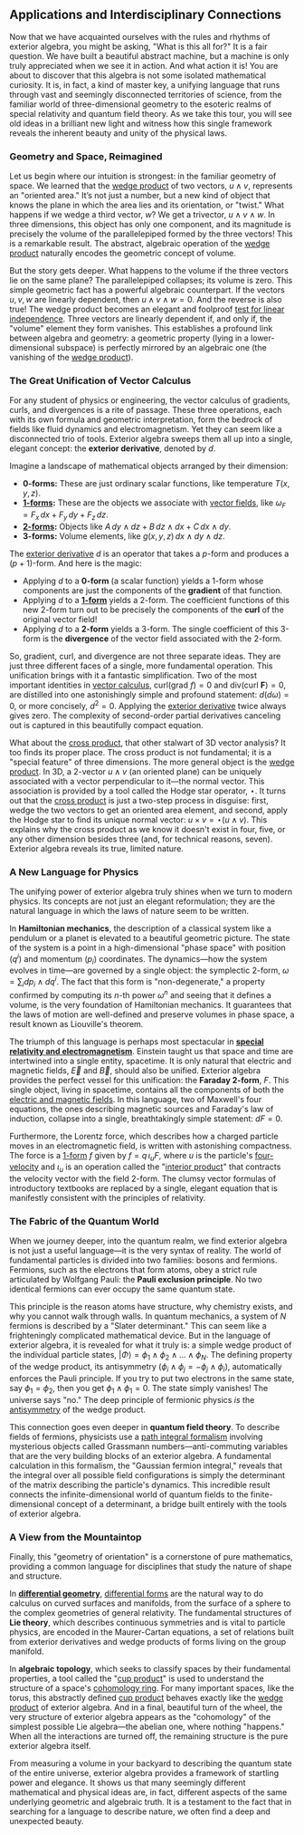 ## Applications and Interdisciplinary Connections

Now that we have acquainted ourselves with the rules and rhythms of exterior algebra, you might be asking, "What is this all for?" It is a fair question. We have built a beautiful abstract machine, but a machine is only truly appreciated when we see it in action. And what action it is! You are about to discover that this algebra is not some isolated mathematical curiosity. It is, in fact, a kind of master key, a unifying language that runs through vast and seemingly disconnected territories of science, from the familiar world of three-dimensional geometry to the esoteric realms of special relativity and quantum field theory. As we take this tour, you will see old ideas in a brilliant new light and witness how this single framework reveals the inherent beauty and unity of the physical laws.

### Geometry and Space, Reimagined

Let us begin where our intuition is strongest: in the familiar geometry of space. We learned that the [wedge product](@article_id:146535) of two vectors, $u \wedge v$, represents an "oriented area." It’s not just a number, but a new kind of object that knows the plane in which the area lies and its orientation, or "twist." What happens if we wedge a third vector, $w$? We get a trivector, $u \wedge v \wedge w$. In three dimensions, this object has only one component, and its magnitude is precisely the volume of the parallelepiped formed by the three vectors! This is a remarkable result. The abstract, algebraic operation of the [wedge product](@article_id:146535) naturally encodes the geometric concept of volume.

But the story gets deeper. What happens to the volume if the three vectors lie on the same plane? The parallelepiped collapses; its volume is zero. This simple geometric fact has a powerful algebraic counterpart. If the vectors $u, v, w$ are linearly dependent, then $u \wedge v \wedge w = 0$. And the reverse is also true! The wedge product becomes an elegant and foolproof [test for linear independence](@article_id:177763). Three vectors are linearly dependent if, and only if, the "volume" element they form vanishes. This establishes a profound link between algebra and geometry: a geometric property (lying in a lower-dimensional subspace) is perfectly mirrored by an algebraic one (the vanishing of the [wedge product](@article_id:146535)).

### The Great Unification of Vector Calculus

For any student of physics or engineering, the vector calculus of gradients, curls, and divergences is a rite of passage. These three operations, each with its own formula and geometric interpretation, form the bedrock of fields like fluid dynamics and electromagnetism. Yet they can seem like a disconnected trio of tools. Exterior algebra sweeps them all up into a single, elegant concept: the **exterior derivative**, denoted by $d$.

Imagine a landscape of mathematical objects arranged by their dimension:
-   **0-forms:** These are just ordinary scalar functions, like temperature $T(x,y,z)$.
-   **[1-forms](@article_id:157490):** These are the objects we associate with [vector fields](@article_id:160890), like $\omega_F = F_x \, dx + F_y \, dy + F_z \, dz$.
-   **[2-forms](@article_id:187514):** Objects like $A \, dy \wedge dz + B \, dz \wedge dx + C \, dx \wedge dy$.
-   **3-forms:** Volume elements, like $g(x,y,z) \, dx \wedge dy \wedge dz$.

The [exterior derivative](@article_id:161406) $d$ is an operator that takes a $p$-form and produces a $(p+1)$-form. And here is the magic:
-   Applying $d$ to a **0-form** (a scalar function) yields a 1-form whose components are just the components of the **gradient** of that function.
-   Applying $d$ to a **[1-form](@article_id:275357)** yields a 2-form. The coefficient functions of this new 2-form turn out to be precisely the components of the **curl** of the original vector field!
-   Applying $d$ to a **2-form** yields a 3-form. The single coefficient of this 3-form is the **divergence** of the vector field associated with the 2-form.

So, gradient, curl, and divergence are not three separate ideas. They are just three different faces of a single, more fundamental operation. This unification brings with it a fantastic simplification. Two of the most important identities in [vector calculus](@article_id:146394), $\text{curl}(\text{grad } f) = 0$ and $\text{div}(\text{curl } \mathbf{F}) = 0$, are distilled into one astonishingly simple and profound statement: $d(d\omega) = 0$, or more concisely, $d^2 = 0$. Applying the [exterior derivative](@article_id:161406) twice always gives zero. The complexity of second-order partial derivatives canceling out is captured in this beautifully compact equation.

What about the [cross product](@article_id:156255), that other stalwart of 3D vector analysis? It too finds its proper place. The cross product is not fundamental; it is a "special feature" of three dimensions. The more general object is the [wedge product](@article_id:146535). In 3D, a 2-vector $u \wedge v$ (an oriented plane) can be uniquely associated with a vector perpendicular to it—the normal vector. This association is provided by a tool called the Hodge star operator, $\star$. It turns out that the [cross product](@article_id:156255) is just a two-step process in disguise: first, wedge the two vectors to get an oriented area element, and second, apply the Hodge star to find its unique normal vector: $u \times v = \star(u \wedge v)$. This explains why the cross product as we know it doesn't exist in four, five, or any other dimension besides three (and, for technical reasons, seven). Exterior algebra reveals its true, limited nature.

### A New Language for Physics

The unifying power of exterior algebra truly shines when we turn to modern physics. Its concepts are not just an elegant reformulation; they are the natural language in which the laws of nature seem to be written.

In **Hamiltonian mechanics**, the description of a classical system like a pendulum or a planet is elevated to a beautiful geometric picture. The state of the system is a point in a high-dimensional "phase space" with position ($q^i$) and momentum ($p_i$) coordinates. The dynamics—how the system evolves in time—are governed by a single object: the symplectic 2-form, $\omega = \sum_i dp_i \wedge dq^i$. The fact that this form is "non-degenerate," a property confirmed by computing its $n$-th power $\omega^n$ and seeing that it defines a volume, is the very foundation of Hamiltonian mechanics. It guarantees that the laws of motion are well-defined and preserve volumes in phase space, a result known as Liouville's theorem.

The triumph of this language is perhaps most spectacular in **[special relativity and electromagnetism](@article_id:268602)**. Einstein taught us that space and time are intertwined into a single entity, spacetime. It is only natural that electric and magnetic fields, $\vec{E}$ and $\vec{B}$, should also be unified. Exterior algebra provides the perfect vessel for this unification: the **Faraday 2-form**, $F$. This single object, living in spacetime, contains all the components of both the [electric and magnetic fields](@article_id:260853). In this language, two of Maxwell's four equations, the ones describing magnetic sources and Faraday's law of induction, collapse into a single, breathtakingly simple statement: $dF = 0$.

Furthermore, the Lorentz force, which describes how a charged particle moves in an electromagnetic field, is written with astonishing compactness. The force is a [1-form](@article_id:275357) $f$ given by $f = q \, \iota_u F$, where $u$ is the particle's [four-velocity](@article_id:273514) and $\iota_u$ is an operation called the "[interior product](@article_id:157633)" that contracts the velocity vector with the field 2-form. The clumsy vector formulas of introductory textbooks are replaced by a single, elegant equation that is manifestly consistent with the principles of relativity.

### The Fabric of the Quantum World

When we journey deeper, into the quantum realm, we find exterior algebra is not just a useful language—it is the very syntax of reality. The world of fundamental particles is divided into two families: bosons and fermions. Fermions, such as the electrons that form atoms, obey a strict rule articulated by Wolfgang Pauli: the **Pauli exclusion principle**. No two identical fermions can ever occupy the same quantum state.

This principle is the reason atoms have structure, why chemistry exists, and why you cannot walk through walls. In quantum mechanics, a system of $N$ fermions is described by a "Slater determinant." This can seem like a frighteningly complicated mathematical device. But in the language of exterior algebra, it is revealed for what it truly is: a simple wedge product of the individual particle states, $| \Phi \rangle = \phi_1 \wedge \phi_2 \wedge \dots \wedge \phi_N$. The defining property of the wedge product, its antisymmetry ($\phi_i \wedge \phi_j = -\phi_j \wedge \phi_i$), automatically enforces the Pauli principle. If you try to put two electrons in the same state, say $\phi_1 = \phi_2$, then you get $\phi_1 \wedge \phi_1 = 0$. The state simply vanishes! The universe says "no." The deep principle of fermionic physics *is* the [antisymmetry](@article_id:261399) of the wedge product.

This connection goes even deeper in **quantum field theory**. To describe fields of fermions, physicists use a [path integral formalism](@article_id:138137) involving mysterious objects called Grassmann numbers—anti-commuting variables that are the very building blocks of an exterior algebra. A fundamental calculation in this formalism, the "Gaussian fermion integral," reveals that the integral over all possible field configurations is simply the determinant of the matrix describing the particle's dynamics. This incredible result connects the infinite-dimensional world of quantum fields to the finite-dimensional concept of a determinant, a bridge built entirely with the tools of exterior algebra.

### A View from the Mountaintop

Finally, this "geometry of orientation" is a cornerstone of pure mathematics, providing a common language for disciplines that study the nature of shape and structure.

In **[differential geometry](@article_id:145324)**, [differential forms](@article_id:146253) are the natural way to do calculus on curved surfaces and manifolds, from the surface of a sphere to the complex geometries of general relativity. The fundamental structures of **Lie theory**, which describes continuous symmetries and is vital to particle physics, are encoded in the Maurer-Cartan equations, a set of relations built from exterior derivatives and wedge products of forms living on the group manifold.

In **algebraic topology**, which seeks to classify spaces by their fundamental properties, a tool called the "[cup product](@article_id:159060)" is used to understand the structure of a space's [cohomology ring](@article_id:159664). For many important spaces, like the torus, this abstractly defined [cup product](@article_id:159060) behaves exactly like the [wedge product](@article_id:146535) of exterior algebra. And in a final, beautiful turn of the wheel, the very structure of exterior algebra appears as the "cohomology" of the simplest possible Lie algebra—the abelian one, where nothing "happens." When all the interactions are turned off, the remaining structure is the pure exterior algebra itself.

From measuring a volume in your backyard to describing the quantum state of the entire universe, exterior algebra provides a framework of startling power and elegance. It shows us that many seemingly different mathematical and physical ideas are, in fact, different aspects of the same underlying geometric and algebraic truth. It is a testament to the fact that in searching for a language to describe nature, we often find a deep and unexpected beauty.